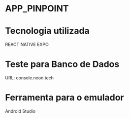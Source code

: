 # APP_PINPOINT

# Tecnologia utilizada 
REACT NATIVE EXPO

# Teste para Banco de Dados
URL: console.neon.tech

# Ferramenta para o emulador
Android Studio
